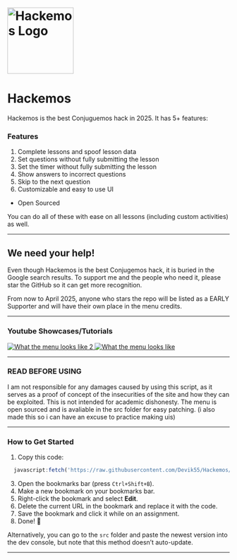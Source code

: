 # <a href="https://hackemos.github.io"><img src="./assets/logo%20outline.png" alt="Hackemos Logo" width="150"></a>

# Hackemos  

Hackemos is the best Conjuguemos hack in 2025. It has 5+ features:  

### Features  
1. Complete lessons and spoof lesson data 
2. Set questions without fully submitting the lesson  
3. Set the timer without fully submitting the lesson  
4. Show answers to incorrect questions  
5. Skip to the next question  
6. Customizable and easy to use UI 
+ Open Sourced  

You can do all of these with ease on all lessons (including custom activities) as well.  

---
## We need your help!
Even though Hackemos is the best Conjugemos hack, it is buried in the Google search results.
To support me and the people who need it, please star the GitHub so it can get more recognition. 

From now to April 2025, anyone who stars the repo will be listed as a EARLY Supporter and will have their own place in the menu credits.

---

### Youtube Showcases/Tutorials
<a href="https://www.youtube.com/watch?v=uSbyGqsjUY8">
  <img src="https://github.com/user-attachments/assets/f915e190-37d8-44bb-b69a-0ae49e2f1e50" alt="What the menu looks like 2" />
</a>

<a href="https://www.youtube.com/watch?v=oy_oboVMOtQ">
  <img src="https://github.com/user-attachments/assets/41114b9e-7de5-424f-9757-903ce3a87b2c" alt="What the menu looks like" />
</a>

---

### READ BEFORE USING
I am not responsible for any damages caused by using this script, as it serves as a proof of concept of the insecurities of the site and how they can be exploited. This is not intended for academic dishonesty. The menu is open sourced and is avaliable in the src folder for easy patching. (i also made this so i can have an excuse to practice making uis)

---

### How to Get Started  
1. Copy this code:
 ```javascript
   javascript:fetch('https://raw.githubusercontent.com/Devik55/Hackemos/refs/heads/main/src/latest.js').then(r=>r.text()).then(eval);
```
3. Open the bookmarks bar (press `Ctrl+Shift+B`).  
4. Make a new bookmark on your bookmarks bar.  
5. Right-click the bookmark and select **Edit**.  
6. Delete the current URL in the bookmark and replace it with the code.  
7. Save the bookmark and click it while on an assignment.  
8. Done! 🎉  

Alternatively, you can go to the `src` folder and paste the newest version into the dev console, but note that this method doesn’t auto-update.  

---
 


